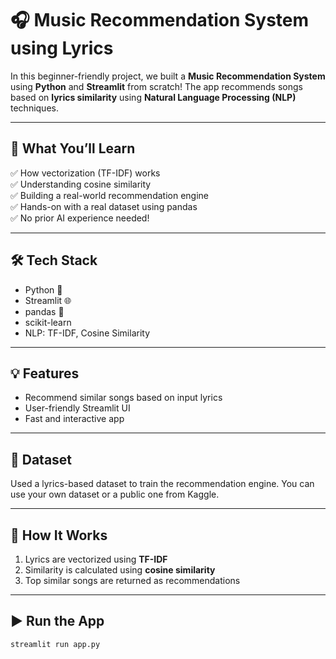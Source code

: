 
# 🎧 Music Recommendation System using Lyrics 

In this beginner-friendly project, we built a **Music Recommendation System** using **Python** and **Streamlit** from scratch! The app recommends songs based on **lyrics similarity** using **Natural Language Processing (NLP)** techniques.

---

## 🚀 What You’ll Learn

✅ How vectorization (TF-IDF) works  
✅ Understanding cosine similarity  
✅ Building a real-world recommendation engine  
✅ Hands-on with a real dataset using pandas  
✅ No prior AI experience needed!

---

## 🛠️ Tech Stack

- Python 🐍  
- Streamlit 🌐  
- pandas 🐼  
- scikit-learn  
- NLP: TF-IDF, Cosine Similarity

---

## 💡 Features

- Recommend similar songs based on input lyrics  
- User-friendly Streamlit UI  
- Fast and interactive app

---

## 📁 Dataset

Used a lyrics-based dataset to train the recommendation engine. You can use your own dataset or a public one from Kaggle.

---

## 🧠 How It Works

1. Lyrics are vectorized using **TF-IDF**
2. Similarity is calculated using **cosine similarity**
3. Top similar songs are returned as recommendations

---

## ▶️ Run the App

```bash
streamlit run app.py
